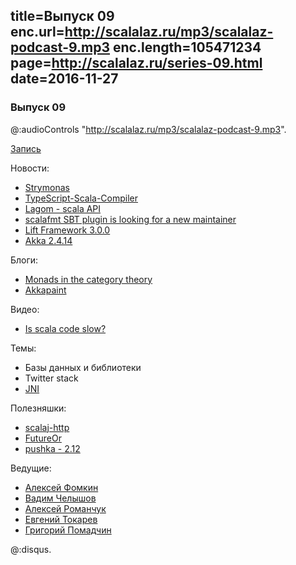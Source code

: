 title=Выпуск 09
enc.url=http://scalalaz.ru/mp3/scalalaz-podcast-9.mp3
enc.length=105471234
page=http://scalalaz.ru/series-09.html
date=2016-11-27
----
### Выпуск 09

@:audioControls "http://scalalaz.ru/mp3/scalalaz-podcast-9.mp3".

[Запись](http://scalalaz.ru/mp3/scalalaz-podcast-9.mp3)

Новости:

- [Strymonas ](https://strymonas.github.io) 
- [TypeScript-Scala-Compiler](https://devpost.com/software/typescript-scala-compiler)
- [Lagom - scala API](https://github.com/lagom/lagom/pull/217)  
- [scalafmt SBT plugin is looking for a new maintainer](https://github.com/olafurpg/scalafmt/issues/597) 
- [Lift Framework 3.0.0](https://github.com/lift/framework/releases/tag/3.0-release)
- [Akka 2.4.14](http://akka.io/news/2016/11/18/akka-2.4.14-released.html)

Блоги:

- [Monads in the category theory](https://medium.com/@sinisalouc/2f0a6d370eff#.5o8qptmxr)
- [Akkapaint](http://virtuslab.com/blog/akkapaint-simplicity-and-power-of-akka/)

Видео:

- [Is scala code slow?](https://www.youtube.com/watch?v=XImbV3BwDjM&feature=youtu.be&a)

Темы:

- Базы данных и библиотеки
- Twitter stack
- [JNI](https://github.com/jodersky/sbt-jni)

Полезняшки:

- [scalaj-http](https://github.com/scalaj/scalaj-http)
- [FutureOr](https://github.com/chariotsolutions/scala-commons#futureor)
- [pushka - 2.12](https://github.com/fomkin/pushka)

Ведущие:

- [Алексей Фомкин](http://github.com/fomkin)
- [Вадим Челышов](http://github.com/dos65)
- [Алексей Романчук](http://github.com/13h3r)
- [Евгений Токарев](http://github.com/strobe)
- [Григорий Помадчин](http://github.com/pomadchin)


@:disqus.
